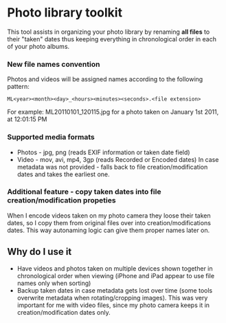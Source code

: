 Photo library toolkit
=====================

This tool assists in organizing your photo library by renaming **all files** to their "taken" dates thus keeping everything in chronological order in each of your photo albums.

### New file names convention
Photos and videos will be assigned names according to the following pattern: 
	
	ML<year><month><day>_<hours><minutes><seconds>.<file extension>
	
For example: ML20110101_120115.jpg for a photo taken on January 1st 2011, at 12:01:15 PM

### Supported media formats
* Photos - jpg, png (reads EXIF information or taken date field)
* Video - mov, avi, mp4, 3gp (reads Recorded or Encoded dates)
In case metadata was not provided - falls back to file creation/modification dates and takes the earliest one.

### Additional feature - copy taken dates into file creation/modification propeties
When I encode videos taken on my photo camera they loose their taken dates, so I copy them from original files over into creation/modifications dates. This way autonaming logic can give them proper names later on.

Why do I use it
----------------
* Have videos and photos taken on multiple devices shown together in chronological order when viewing (iPhone and iPad appear to use file names only when sorting)
* Backup taken dates in case metadata gets lost over time (some tools overwrite metadata when rotating/cropping images). This was very important for me with video files, since my photo camera keeps it in creation/modification dates only.